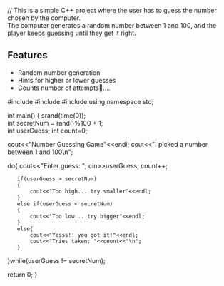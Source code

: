 // This is a simple C++ project where the user has to guess the number chosen by the computer.  
The computer generates a random number between 1 and 100, and the player keeps guessing until they get it right.

## Features
- Random number generation  
- Hints for higher or lower guesses  
- Counts number of attempts💫....



#include <iostream>
#include <cstdlib>
#include <ctime>
using namespace std;

int main() 
{
   srand(time(0));   
   int secretNum = rand()%100 + 1;  
   int userGuess; int count=0;   
   
   cout<<"Number Guessing Game"<<endl;
   cout<<"I picked a number between 1 and 100\n";

   do{
       cout<<"Enter guess: ";
       cin>>userGuess;
       count++;

       if(userGuess > secretNum)
       {
           cout<<"Too high... try smaller"<<endl;
       }
       else if(userGuess < secretNum)
       {
           cout<<"Too low... try bigger"<<endl;
       }
       else{
           cout<<"Yesss!! you got it!"<<endl;
           cout<<"Tries taken: "<<count<<"\n";
       }

   }while(userGuess != secretNum);

   return 0; 
}
